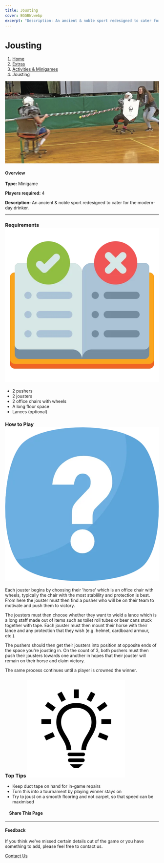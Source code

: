 ```yaml
---
title: Jousting
cover: BGGBW.webp
excerpt: "Description: An ancient & noble sport redesigned to cater for the modern-day drinker."
---
```


# Jousting

1.  [Home](/)
2.  [Extras](extras)
3.  [Activities & Minigames](extras/activities&minigames)
4.  Jousting

![](images/joust.webp)

#### Overview

**Type:** Minigame

**Players required:** 4

**Description:** An ancient & noble sport redesigned to cater for the modern-day drinker.

* * *

### Requirements ![target](images/rules.webp)

-   2 pushers
-   2 jousters
-   2 office chairs with wheels
-   A long floor space
-   Lances (optional)

### How to Play ![target](images/question.webp)

Each jouster begins by choosing their 'horse' which is an office chair with wheels, typically the chair with the most stablility and protection is best. From here the jouster must then find a pusher who will be on their team to motivate and push them to victory.

The jousters must then choose whether they want to wield a lance which is a long staff made out of items such as toilet roll tubes or beer cans stuck together with tape. Each jouster must then mount their horse with their lance and any protection that they wish (e.g. helmet, cardboard armour, etc.).

The pushers should then get their jousters into position at opposite ends of the space you're jousting in. On the count of 3, both pushers must then push their jousters towards one another in hopes that their jouster will remain on their horse and claim victory.

The same process continues until a player is crowned the winner.

### Top Tips ![target](images/lightbulb.webp)

-   Keep duct tape on hand for in-game repairs
-   Turn this into a tournament by playing winner stays on
-   Try to joust on a smooth flooring and not carpet, so that speed can be maximised

####     Share This Page

[](https://www.facebook.com/sharer/sharer.php?u=beergogglegames.co.uk/extras/activities&minigames/jousting)[](https://www.instagram.com/direct/new/)[](https://twitter.com/intent/tweet?url=beergogglegames.co.uk/extras/activities&minigames/jousting)

* * *

#### Feedback

If you think we've missed certain details out of the game or you have something to add, please feel free to contact us.

  
  
  
[Contact Us](contact)

